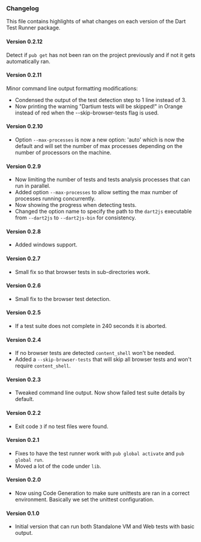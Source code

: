 ### Changelog ###

This file contains highlights of what changes on each version of the Dart Test
Runner package.

#### Version 0.2.12 ####

Detect if `pub get` has not been ran on the project previously and if not it
gets automatically ran.

#### Version 0.2.11 ####

Minor command line output formatting modifications:
- Condensed the output of the test detection step to 1 line instead of 3.
- Now printing the warning "Dartium tests will be skipped!" in Orange instead of
  red when the --skip-browser-tests flag is used.

#### Version 0.2.10 ####

- Option `--max-processes` is now a new option: 'auto' which is now the default
  and will set the number of max processes depending on the number of processors
  on the machine.

#### Version 0.2.9 ####

- Now limiting the number of tests and tests analysis processes that can run in
  parallel.
- Added option `--max-processes` to allow setting the max number of processes
  running concurrently.
- Now showing the progress when detecting tests.
- Changed the option name to specify the path to the `dart2js` executable from
  `--dart2js` to `--dart2js-bin` for consistency.

#### Version 0.2.8 ####

- Added windows support.

#### Version 0.2.7 ####

- Small fix so that browser tests in sub-directories work.

#### Version 0.2.6 ####

- Small fix to the browser test detection.

#### Version 0.2.5 ####

- If a test suite does not complete in 240 seconds it is aborted.

#### Version 0.2.4 ####

- If no browser tests are detected `content_shell` won't be needed.
- Added a `--skip-browser-tests` that will skip all browser tests and won't
  require `content_shell`.

#### Version 0.2.3 ####

- Tweaked command line output. Now show failed test suite details by default.

#### Version 0.2.2 ####

- Exit code `3` if no test files were found.

#### Version 0.2.1 ####

- Fixes to have the test runner work with `pub global activate` and `pub global
  run`.
- Moved a lot of the code under `lib`.

#### Version 0.2.0 ####

- Now using Code Generation to make sure unittests are ran in a correct
  environment. Basically we set the unittest configuration.

#### Version 0.1.0 ####

- Initial version that can run both Standalone VM and Web tests with basic
  output.
